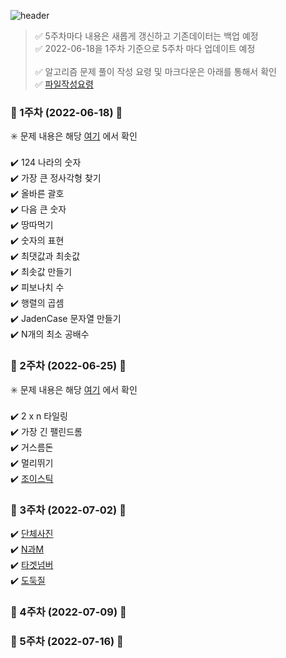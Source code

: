 ![header](https://capsule-render.vercel.app/api?type=waving&color=FEFEFE&height=250&section=header&text=Schedule&fontSize=90&animation=fadeIn&fontAlignY=38&desc=%20&descAlignY=62&descAlign=62)


> :white_check_mark: 5주차마다 내용은 새롭게 갱신하고 기존데이터는 백업 예정  </br>
> :white_check_mark: 2022-06-18을 1주차 기준으로 5주차 마다 업데이트 예정 </br> </br>
> :white_check_mark: 알고리즘 문제 풀이 작성 요령 및 마크다운은 아래를 통해서 확인 </br>
> :white_check_mark: [파일작성요령](https://github.com/PandoraBoxAlgorithm/-/blob/main/%ED%8C%8C%EC%9D%BC%EC%9E%91%EC%84%B1%EB%B2%95.md)


  ### 📢 1주차 (2022-06-18) 📢

 ✳️ 문제 내용은 해당 [여기](https://zerocho.com/category/Algorithm/post/5b7bf396b35bf5001b940dc5) 에서 확인 </br></br>
  ✔️ 124 나라의 숫자 </br> 
  ✔️ 가장 큰 정사각형 찾기 </br> 
  ✔️ 올바른 괄호  </br>
  ✔️ 다음 큰 숫자  </br>
  ✔️ 땅따먹기  </br>
  ✔️ 숫자의 표현 </br>
  ✔️ 최댓값과 최솟값  </br>
  ✔️ 최솟값 만들기  </br>
  ✔️ 피보나치 수  </br>
  ✔️ 행렬의 곱셈  </br>
  ✔️ JadenCase 문자열 만들기 </br> 
  ✔️ N개의 최소 공배수  </br>

  ### 📢 2주차 (2022-06-25) 📢

 ✳️ 문제 내용은 해당 [여기](https://www.zerocho.com/category/Algorithm/post/5b87ccc1553b47001bb08d2b) 에서 확인 </br></br>
  ✔️ 2 x n 타일링  </br> 
  ✔️ 가장 긴 팰린드롬  </br> 
  ✔️ 거스름돈   </br>
  ✔️ 멀리뛰기   </br>
  ✔️ [조이스틱](https://programmers.co.kr/learn/courses/30/lessons/42860) </br>
  
  ### 📢 3주차 (2022-07-02) 📢
  ✔️ [단체사진](https://programmers.co.kr/learn/courses/30/lessons/1835) </br>
  ✔️ [N과M](https://www.acmicpc.net/problem/15649) </br>
  ✔️ [타겟넘버](https://programmers.co.kr/learn/courses/30/lessons/43165) </br>
  ✔️ [도둑질](https://programmers.co.kr/learn/courses/30/lessons/42897) </br>

  ### 📢 4주차 (2022-07-09) 📢 

  ### 📢 5주차 (2022-07-16) 📢


